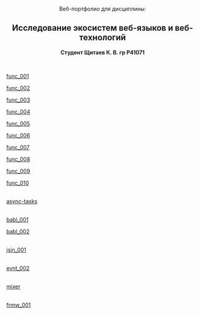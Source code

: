 <p align="center">Веб-портфолио для дисциплины:</p>
<h2 align="center"><b>Исследование экосистем веб-языков и веб-технологий</b></h2>
<p align="center"><b>Студент Щитаев К. В. гр P41071</b></p>
<br>
<p><a href="https://kodaktor.ru/task_func_72313">func_001</a><br>
<p><a href="https://kodaktor.ru/func_8d649">func_002</a><br>
<p><a href="https://kodaktor.ru/func_863d8">func_003</a><br>
<p><a href="https://kodaktor.ru/func_9a9e9">func_004</a><br>
<p><a href="https://kodaktor.ru/func_df38c">func_005</a><br>
<p><a href="https://kodaktor.ru/func_ed47e">func_006</a><br>
<p><a href="https://kodaktor.ru/func_02119">func_007</a><br>
<p><a href="https://kodaktor.ru/func_39b99">func_008</a><br>
<p><a href="https://kodaktor.ru/func_2b77b">func_009</a><br>
<p><a href="https://kodaktor.ru/func_99592">func_010</a><br>
<br>
<p><a href="https://jsfiddle.net/nosf6541/">async-tasks</a><br>
<br>
<p><a href="https://kodaktor.ru/babl_0eb20">babl_001</a><br>
<p><a href="https://kodaktor.ru/bind02032018_25fb1">babl_002</a><br>
<br>
<p><a href="https://kodaktor.ru/jsin_c5d38">jsin_001</a><br>
<br>
<p><a href="https://kodaktor.ru/=custom_850d4">evnt_002</a><br>
<br>
<p><a href="https://jsfiddle.net/dxu0hL2j/">mixer</a><br>
<br>
<p><a href="https://github.com/shchitaev/itmo-webportfolio/tree/master/frmw1">frmw_001</a><br>
